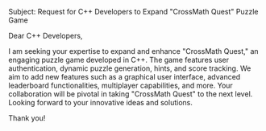Subject: Request for C++ Developers to Expand "CrossMath Quest" Puzzle Game

Dear C++ Developers,

I am seeking your expertise to expand and enhance "CrossMath Quest," an engaging puzzle game developed in C++. The game features user authentication, dynamic puzzle generation, hints, and score tracking. We aim to add new features such as a graphical user interface, advanced leaderboard functionalities, multiplayer capabilities, and more. Your collaboration will be pivotal in taking "CrossMath Quest" to the next level. Looking forward to your innovative ideas and solutions.

Thank you!
